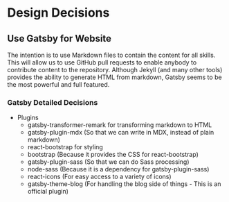 # Design Decisions

## Use Gatsby for Website
The intention is to use Markdown files to contain the content for all skills. This will allow us to use GitHub pull requests to enable anybody to contribute content to the repository. Although Jekyll (and many other tools) provides the ability to generate HTML from markdown, Gatsby seems to be the most powerful and full featured.

### Gatsby Detailed Decisions

- Plugins
  - gatsby-transformer-remark for transforming markdown to HTML
  - gatsby-plugin-mdx (So that we can write in MDX, instead of plain markdown)
  - react-bootstrap for styling
  - bootstrap (Because it provides the CSS for react-bootstrap)
  - gatsby-plugin-sass (So that we can do Sass processing)
  - node-sass (Because it is a dependency for gatsby-plugin-sass)
  - react-icons (For easy access to a variety of icons)
  - gatsby-theme-blog (For handling the blog side of things - This is an official plugin)